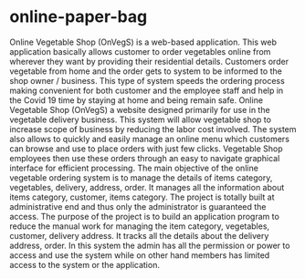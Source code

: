 # online-paper-bag

Online Vegetable Shop (OnVegS) is a web-based application. This web application
basically allows customer to order vegetables online from wherever they want by
providing their residential details. Customers order vegetable from home and the order
gets to system to be informed to the shop owner / business. This type of system speeds the
ordering process making convenient for both customer and the employee staff and help in
the Covid 19 time by staying at home and being remain safe.
Online Vegetable Shop (OnVegS) a website designed primarily for use in the
vegetable delivery business. This system will allow vegetable shop to increase scope of
business by reducing the labor cost involved. The system also allows to quickly and
easily manage an online menu which customers can browse and use to place orders with
just few clicks. Vegetable Shop employees then use these orders through an easy to
navigate graphical interface for efficient processing.
The main objective of the online vegetable ordering system is to manage the details of
items category, vegetables, delivery, address, order. It manages all the information about
items category, customer, items category. The project is totally built at administrative end
and thus only the administrator is guaranteed the access. The purpose of the project is to
build an application program to reduce the manual work for managing the item category,
vegetables, customer, delivery address. It tracks all the details about the delivery address,
order.
In this system the admin has all the permission or power to access and use the system
while on other hand members has limited access to the system or the application.
